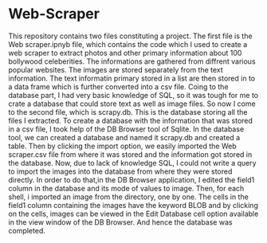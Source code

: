 # Web-Scraper
This repository contains two files constituting a project. The first file is the Web scraper.ipnyb file, which contains the code which I used to create a web scraper to extract photos and other primary information about 100 bollywood celeberities. The informations are gathered from diffrent various popular websites. The images are stored separately from the text information. The text informatin primary stored in a list are then stored in to a data frame which is further converted into a csv file. 
Coing to the database part, I had very basic knowledge of SQL, so it was tough for me to crate a database that could store text as well as image files. So now I come to the second file, which is scrapy.db. This is the database storing all the files I extracted. To create a database with the information that was stored in a csv file, I took help of the DB Browser tool of Sqlite. In the database tool, we can created a database and named it scrapy.db and created a table. Then by clicking the import option, we easily imported the Web scraper.csv file from where it was stored and the information got stored in the database.
Now, due to lack of knowledge SQL, I could not write a query to import the images into the database from where they were stored directly.
In order to do that,in the DB Browser application, I edited the field1 column in the database and its mode of values to image. Then, for  each shell, i imported an image from the directory, one by one. The cells in the field1 column containing the images have the keyword BLOB and by clicking on the cells, images can be viewed in the Edit Database cell option available in the view window of the DB Browser. And hence the database was completed. 
